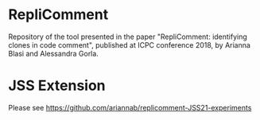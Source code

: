 # RepliComment

Repository of the tool presented in the paper "RepliComment: identifying clones in code comment", published at ICPC conference 2018, by Arianna Blasi and Alessandra Gorla.

# JSS Extension

Please see https://github.com/ariannab/replicomment-JSS21-experiments
